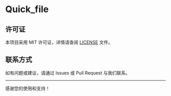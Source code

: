 # Quick_file

## 许可证

本项目采用 MIT 许可证，详情请查阅 [LICENSE](LICENSE) 文件。

## 联系方式

如有问题或建议，请通过 Issues 或 Pull Request 与我们联系。

---

感谢您的使用和支持！

